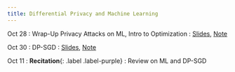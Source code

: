 ```yaml
---
title: Differential Privacy and Machine Learning
---
```

Oct 28
: Wrap-Up Privacy Attacks on ML, Intro to Optimization
  : [Slides](https://drive.google.com/file/d/1ofQTS5HEs-U9o_IQm0ZEIJiTsAmFRfSg/view?usp=sharing), [Note](https://drive.google.com/file/d/1D3QxPjgH53SoTQ6eFbLeAFWoCm4tQ0rk/view?usp=sharing)


Oct 30
: DP-SGD
  : [Slides](https://drive.google.com/file/d/1vlk5OWFfoSlVYGb9Jbn5C7CrTF7K2His/view?usp=sharing), [Note](https://drive.google.com/file/d/12lzXQLdDsoortS1_B5_uD8VorxpiA9hR/view?usp=sharing)

Oct 11
: **Recitation**{: .label .label-purple}
  : Review on ML and DP-SGD
<!-- 
Nov 2
: Differentially Private Machine Learning
  : [Slides](https://drive.google.com/file/d/1iNp6kIAbeYjGE2gCXCbHkZF3wShtC8dv/view?usp=sharing), [Membership inference paper](https://ieeexplore.ieee.org/iel7/7957740/7958557/07958568.pdf?casa_token=vjbnRmcU5mwAAAAA:1ajiHPa0taTuCavhMV_SXrZgCVzWQlI_M5AVikoogMCNRcTH9F6iYPy96M9xp3Y-ZJzKIWjl4Q), [Training Data extraction paper](https://www.usenix.org/system/files/sec21-carlini-extracting.pdf), [Homework 3](https://www.overleaf.com/read/hyjfxyqnhrjw#ee1f70)
 -->

